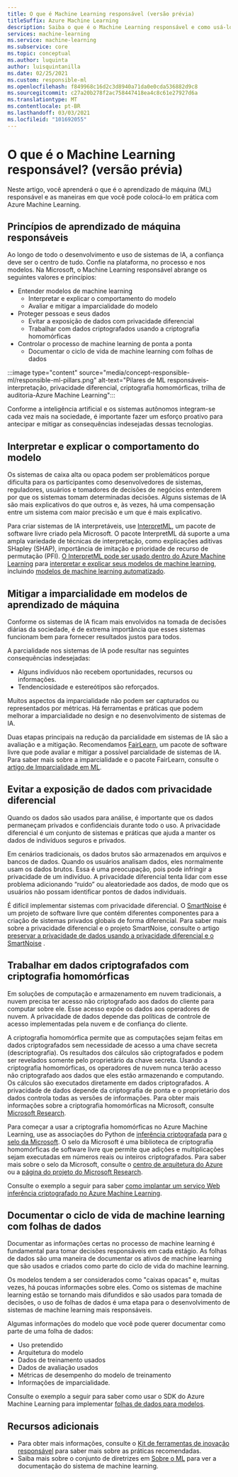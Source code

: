 ```yaml
---
title: O que é Machine Learning responsável (versão prévia)
titleSuffix: Azure Machine Learning
description: Saiba o que é o Machine Learning responsável e como usá-lo com Azure Machine Learning para entender modelos, proteger dados e controlar o ciclo de vida do modelo.
services: machine-learning
ms.service: machine-learning
ms.subservice: core
ms.topic: conceptual
ms.author: luquinta
author: luisquintanilla
ms.date: 02/25/2021
ms.custom: responsible-ml
ms.openlocfilehash: f849968c16d2c3d8940a71da0e0cda536882d9c8
ms.sourcegitcommit: c27a20b278f2ac758447418ea4c8c61e27927d6a
ms.translationtype: MT
ms.contentlocale: pt-BR
ms.lasthandoff: 03/03/2021
ms.locfileid: "101692055"
---
```

# <a name="what-is-responsible-machine-learning-preview"></a>O que é o Machine Learning responsável? (versão prévia)

Neste artigo, você aprenderá o que é o aprendizado de máquina (ML) responsável e as maneiras em que você pode colocá-lo em prática com Azure Machine Learning.

## <a name="responsible-machine-learning-principles"></a>Princípios de aprendizado de máquina responsáveis

Ao longo de todo o desenvolvimento e uso de sistemas de IA, a confiança deve ser o centro de tudo. Confie na plataforma, no processo e nos modelos. Na Microsoft, o Machine Learning responsável abrange os seguintes valores e princípios:

- Entender modelos de machine learning
  - Interpretar e explicar o comportamento do modelo
  - Avaliar e mitigar a imparcialidade do modelo
- Proteger pessoas e seus dados
  - Evitar a exposição de dados com privacidade diferencial
  - Trabalhar com dados criptografados usando a criptografia homomórficas
- Controlar o processo de machine learning de ponta a ponta
  - Documentar o ciclo de vida de machine learning com folhas de dados

:::image type="content" source="media/concept-responsible-ml/responsible-ml-pillars.png" alt-text="Pilares de ML responsáveis-interpretação, privacidade diferencial, criptografia homomórficas, trilha de auditoria-Azure Machine Learning":::

Conforme a inteligência artificial e os sistemas autônomos integram-se cada vez mais na sociedade, é importante fazer um esforço proativo para antecipar e mitigar as consequências indesejadas dessas tecnologias.

## <a name="interpret-and-explain-model-behavior"></a>Interpretar e explicar o comportamento do modelo

Os sistemas de caixa alta ou opaca podem ser problemáticos porque dificulta para os participantes como desenvolvedores de sistemas, reguladores, usuários e tomadores de decisões de negócios entenderem por que os sistemas tomam determinadas decisões. Alguns sistemas de IA são mais explicativos do que outros e, às vezes, há uma compensação entre um sistema com maior precisão e um que é mais explicativo.

Para criar sistemas de IA interpretáveis, use [InterpretML](https://github.com/interpretml/interpret), um pacote de software livre criado pela Microsoft. O pacote InterpretML dá suporte a uma ampla variedade de técnicas de interpretação, como explicações aditivas SHapley (SHAP), importância de imitação e prioridade de recurso de permutação (PFI).  [O InterpretML pode ser usado dentro do Azure Machine Learning](how-to-machine-learning-interpretability.md) para [interpretar e explicar seus modelos de machine learning](how-to-machine-learning-interpretability-aml.md), incluindo [modelos de machine learning automatizado](how-to-machine-learning-interpretability-automl.md).

## <a name="mitigate-fairness-in-machine-learning-models"></a>Mitigar a imparcialidade em modelos de aprendizado de máquina

Conforme os sistemas de IA ficam mais envolvidos na tomada de decisões diárias da sociedade, é de extrema importância que esses sistemas funcionam bem para fornecer resultados justos para todos.

A parcialidade nos sistemas de IA pode resultar nas seguintes consequências indesejadas:

- Alguns indivíduos não recebem oportunidades, recursos ou informações.
- Tendenciosidade e estereótipos são reforçados.

Muitos aspectos da imparcialidade não podem ser capturados ou representados por métricas. Há ferramentas e práticas que podem melhorar a imparcialidade no design e no desenvolvimento de sistemas de IA.

Duas etapas principais na redução da parcialidade em sistemas de IA são a avaliação e a mitigação. Recomendamos [FairLearn](https://github.com/fairlearn/fairlearn), um pacote de software livre que pode avaliar e mitigar a possível parcialidade de sistemas de IA. Para saber mais sobre a imparcialidade e o pacote FairLearn, consulte o [artigo de Imparcialidade em ML](./concept-fairness-ml.md).

## <a name="prevent-data-exposure-with-differential-privacy"></a>Evitar a exposição de dados com privacidade diferencial

Quando os dados são usados para análise, é importante que os dados permaneçam privados e confidenciais durante todo o uso. A privacidade diferencial é um conjunto de sistemas e práticas que ajuda a manter os dados de indivíduos seguros e privados.

Em cenários tradicionais, os dados brutos são armazenados em arquivos e bancos de dados. Quando os usuários analisam dados, eles normalmente usam os dados brutos. Essa é uma preocupação, pois pode infringir a privacidade de um indivíduo. A privacidade diferencial tenta lidar com esse problema adicionando “ruído” ou aleatoriedade aos dados, de modo que os usuários não possam identificar pontos de dados individuais.

É difícil implementar sistemas com privacidade diferencial. O [SmartNoise](https://github.com/opendifferentialprivacy/smartnoise-core) é um projeto de software livre que contém diferentes componentes para a criação de sistemas privados globais de forma diferencial. Para saber mais sobre a privacidade diferencial e o projeto SmartNoise, consulte o artigo [preservar a privacidade de dados usando a privacidade diferencial e o SmartNoise](./concept-differential-privacy.md) .

## <a name="work-on-encrypted-data-with-homomorphic-encryption"></a>Trabalhar em dados criptografados com criptografia homomórficas

Em soluções de computação e armazenamento em nuvem tradicionais, a nuvem precisa ter acesso não criptografado aos dados do cliente para computar sobre ele. Esse acesso expõe os dados aos operadores de nuvem. A privacidade de dados depende das políticas de controle de acesso implementadas pela nuvem e de confiança do cliente.

A criptografia homomórfica permite que as computações sejam feitas em dados criptografados sem necessidade de acesso a uma chave secreta (descriptografia). Os resultados dos cálculos são criptografados e podem ser revelados somente pelo proprietário da chave secreta. Usando a criptografia homomórficas, os operadores de nuvem nunca terão acesso não criptografado aos dados que eles estão armazenando e computando. Os cálculos são executados diretamente em dados criptografados. A privacidade de dados depende da criptografia de ponta e o proprietário dos dados controla todas as versões de informações. Para obter mais informações sobre a criptografia homomórficas na Microsoft, consulte [Microsoft Research](https://www.microsoft.com/research/project/homomorphic-encryption/).

Para começar a usar a criptografia homomórficas no Azure Machine Learning, use as associações do Python de [inferência criptografada](https://pypi.org/project/encrypted-inference/) para [o selo da Microsoft](https://github.com/microsoft/SEAL). O selo da Microsoft é uma biblioteca de criptografia homomórficas de software livre que permite que adições e multiplicações sejam executadas em números reais ou inteiros criptografados. Para saber mais sobre o selo da Microsoft, consulte o [centro de arquitetura do Azure](/azure/architecture/solution-ideas/articles/homomorphic-encryption-seal) ou a [página do projeto do Microsoft Research](https://www.microsoft.com/research/project/microsoft-seal/).

Consulte o exemplo a seguir para saber [como implantar um serviço Web inferência criptografado no Azure Machine Learning](how-to-homomorphic-encryption-seal.md).

## <a name="document-the-machine-learning-lifecycle-with-datasheets"></a>Documentar o ciclo de vida de machine learning com folhas de dados

Documentar as informações certas no processo de machine learning é fundamental para tomar decisões responsáveis em cada estágio. As folhas de dados são uma maneira de documentar os ativos de machine learning que são usados e criados como parte do ciclo de vida do machine learning.

Os modelos tendem a ser considerados como "caixas opacas" e, muitas vezes, há poucas informações sobre eles. Como os sistemas de machine learning estão se tornando mais difundidos e são usados para tomada de decisões, o uso de folhas de dados é uma etapa para o desenvolvimento de sistemas de machine learning mais responsáveis.

Algumas informações do modelo que você pode querer documentar como parte de uma folha de dados:

- Uso pretendido
- Arquitetura do modelo
- Dados de treinamento usados
- Dados de avaliação usados
- Métricas de desempenho do modelo de treinamento
- Informações de imparcialidade.

Consulte o exemplo a seguir para saber como usar o SDK do Azure Machine Learning para implementar [folhas de dados para modelos](https://github.com/microsoft/MLOps/blob/master/pytorch_with_datasheet/model_with_datasheet.ipynb).

## <a name="additional-resources"></a>Recursos adicionais

- Para obter mais informações, consulte o [Kit de ferramentas de inovação responsável](/azure/architecture/guide/responsible-innovation/) para saber mais sobre as práticas recomendadas.
- Saiba mais sobre o conjunto de diretrizes em [Sobre o ML](https://www.partnershiponai.org/about-ml/) para ver a documentação do sistema de machine learning.